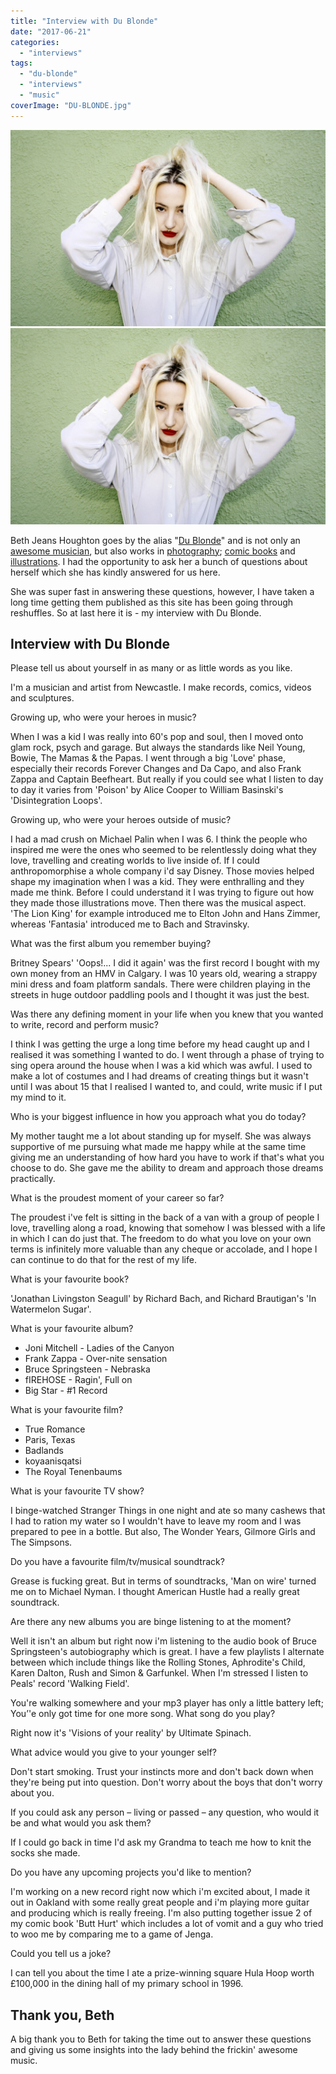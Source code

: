 ```yaml
---
title: "Interview with Du Blonde"
date: "2017-06-21"
categories: 
  - "interviews"
tags: 
  - "du-blonde"
  - "interviews"
  - "music"
coverImage: "DU-BLONDE.jpg"
---
```


[![](images/DU-BLONDE.jpg)](images/DU-BLONDE.jpg)
[![](images/DU-BLONDE.jpg)](images/DU-BLONDE.jpg)

Beth Jeans Houghton goes by the alias "[Du Blonde](http://www.dublonde.co.uk/)" and is not only an [awesome musician](https://davidpeach.co.uk/2017/06/20/welcome-back-to-milk-by-du-blonde/), but also works in [photography](http://www.dublonde.co.uk/photography); [comic books](http://www.dublonde.co.uk/comics) and [illustrations](http://www.dublonde.co.uk/artwork). I had the opportunity to ask her a bunch of questions about herself which she has kindly answered for us here.

She was super fast in answering these questions, however, I have taken a long time getting them published as this site has been going through reshuffles. So at last here it is - my interview with Du Blonde.

## Interview with Du Blonde

Please tell us about yourself in as many or as little words as you like.

I'm a musician and artist from Newcastle. I make records, comics, videos and sculptures.

Growing up, who were your heroes in music?

When I was a kid I was really into 60's pop and soul, then I moved onto glam rock, psych and garage. But always the standards like Neil Young, Bowie, The Mamas & the Papas. I went through a big 'Love' phase, especially their records Forever Changes and Da Capo, and also Frank Zappa and Captain Beefheart. But really if you could see what I listen to day to day it varies from 'Poison' by Alice Cooper to William Basinski's 'Disintegration Loops'.

Growing up, who were your heroes outside of music?

I had a mad crush on Michael Palin when I was 6. I think the people who inspired me were the ones who seemed to be relentlessly doing what they love, travelling and creating worlds to live inside of. If I could anthropomorphise a whole company i'd say Disney. Those movies helped shape my imagination when I was a kid. They were enthralling and they made me think. Before I could understand it I was trying to figure out how they made those illustrations move. Then there was the musical aspect. 'The Lion King' for example introduced me to Elton John and Hans Zimmer, whereas 'Fantasia' introduced me to Bach and Stravinsky.

What was the first album you remember buying?

Britney Spears' 'Oops!... I did it again' was the first record I bought with my own money from an HMV in Calgary. I was 10 years old, wearing a strappy mini dress and foam platform sandals. There were children playing in the streets in huge outdoor paddling pools and I thought it was just the best.

Was there any defining moment in your life when you knew that you wanted to write, record and perform music?

I think I was getting the urge a long time before my head caught up and I realised it was something I wanted to do. I went through a phase of trying to sing opera around the house when I was a kid which was awful. I used to make a lot of costumes and I had dreams of creating things but it wasn't until I was about 15 that I realised I wanted to, and could, write music if I put my mind to it.

Who is your biggest influence in how you approach what you do today?

My mother taught me a lot about standing up for myself. She was always supportive of me pursuing what made me happy while at the same time giving me an understanding of how hard you have to work if that's what you choose to do. She gave me the ability to dream and approach those dreams practically.

What is the proudest moment of your career so far?

The proudest i've felt is sitting in the back of a van with a group of people I love, travelling along a road, knowing that somehow I was blessed with a life in which I can do just that. The freedom to do what you love on your own terms is infinitely more valuable than any cheque or accolade, and I hope I can continue to do that for the rest of my life.

What is your favourite book?

'Jonathan Livingston Seagull' by Richard Bach, and Richard Brautigan's 'In Watermelon Sugar'.

What is your favourite album?

- Joni Mitchell - Ladies of the Canyon
- Frank Zappa - Over-nite sensation
- Bruce Springsteen - Nebraska
- fIREHOSE - Ragin', Full on
- Big Star - #1 Record

What is your favourite film?

- True Romance
- Paris, Texas
- Badlands
- koyaanisqatsi
- The Royal Tenenbaums

What is your favourite TV show?

I binge-watched Stranger Things in one night and ate so many cashews that I had to ration my water so I wouldn't have to leave my room and I was prepared to pee in a bottle. But also, The Wonder Years, Gilmore Girls and The Simpsons.

Do you have a favourite film/tv/musical soundtrack?

Grease is fucking great. But in terms of soundtracks, 'Man on wire' turned me on to Michael Nyman. I thought American Hustle had a really great soundtrack.

Are there any new albums you are binge listening to at the moment?

Well it isn't an album but right now i'm listening to the audio book of Bruce Springsteen's autobiography which is great. I have a few playlists I alternate between which include things like the Rolling Stones, Aphrodite's Child, Karen Dalton, Rush and Simon & Garfunkel. When I'm stressed I listen to Peals' record 'Walking Field'.

You're walking somewhere and your mp3 player has only a little battery left; You’'e only got time for one more song. What song do you play?

Right now it's 'Visions of your reality' by Ultimate Spinach.

What advice would you give to your younger self?

Don't start smoking. Trust your instincts more and don't back down when they're being put into question. Don't worry about the boys that don't worry about you.

If you could ask any person – living or passed – any question, who would it be and what would you ask them?

If I could go back in time I'd ask my Grandma to teach me how to knit the socks she made.

Do you have any upcoming projects you'd like to mention?

I'm working on a new record right now which i'm excited about, I made it out in Oakland with some really great people and i'm playing more guitar and producing which is really freeing. I'm also putting together issue 2 of my comic book 'Butt Hurt' which includes a lot of vomit and a guy who tried to woo me by comparing me to a game of Jenga.

Could you tell us a joke?

I can tell you about the time I ate a prize-winning square Hula Hoop worth £100,000 in the dining hall of my primary school in 1996.

## Thank you, Beth

A big thank you to Beth for taking the time out to answer these questions and giving us some insights into the lady behind the frickin' awesome music.
